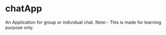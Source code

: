 # chatApp
An Application for group or individual chat.
Note:- This is made for learning purpose only.

